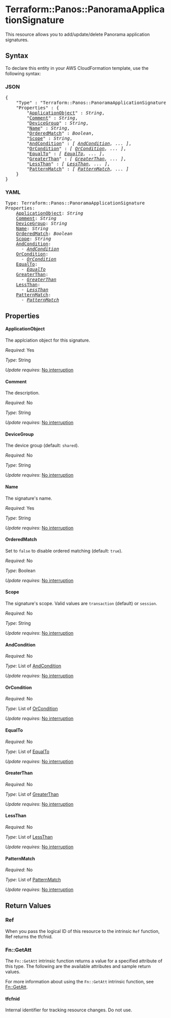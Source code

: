 # Terraform::Panos::PanoramaApplicationSignature

This resource allows you to add/update/delete Panorama application signatures.

## Syntax

To declare this entity in your AWS CloudFormation template, use the following syntax:

### JSON

<pre>
{
    "Type" : "Terraform::Panos::PanoramaApplicationSignature",
    "Properties" : {
        "<a href="#applicationobject" title="ApplicationObject">ApplicationObject</a>" : <i>String</i>,
        "<a href="#comment" title="Comment">Comment</a>" : <i>String</i>,
        "<a href="#devicegroup" title="DeviceGroup">DeviceGroup</a>" : <i>String</i>,
        "<a href="#name" title="Name">Name</a>" : <i>String</i>,
        "<a href="#orderedmatch" title="OrderedMatch">OrderedMatch</a>" : <i>Boolean</i>,
        "<a href="#scope" title="Scope">Scope</a>" : <i>String</i>,
        "<a href="#andcondition" title="AndCondition">AndCondition</a>" : <i>[ <a href="andcondition.md">AndCondition</a>, ... ]</i>,
        "<a href="#orcondition" title="OrCondition">OrCondition</a>" : <i>[ <a href="orcondition.md">OrCondition</a>, ... ]</i>,
        "<a href="#equalto" title="EqualTo">EqualTo</a>" : <i>[ <a href="equalto.md">EqualTo</a>, ... ]</i>,
        "<a href="#greaterthan" title="GreaterThan">GreaterThan</a>" : <i>[ <a href="greaterthan.md">GreaterThan</a>, ... ]</i>,
        "<a href="#lessthan" title="LessThan">LessThan</a>" : <i>[ <a href="lessthan.md">LessThan</a>, ... ]</i>,
        "<a href="#patternmatch" title="PatternMatch">PatternMatch</a>" : <i>[ <a href="patternmatch.md">PatternMatch</a>, ... ]</i>
    }
}
</pre>

### YAML

<pre>
Type: Terraform::Panos::PanoramaApplicationSignature
Properties:
    <a href="#applicationobject" title="ApplicationObject">ApplicationObject</a>: <i>String</i>
    <a href="#comment" title="Comment">Comment</a>: <i>String</i>
    <a href="#devicegroup" title="DeviceGroup">DeviceGroup</a>: <i>String</i>
    <a href="#name" title="Name">Name</a>: <i>String</i>
    <a href="#orderedmatch" title="OrderedMatch">OrderedMatch</a>: <i>Boolean</i>
    <a href="#scope" title="Scope">Scope</a>: <i>String</i>
    <a href="#andcondition" title="AndCondition">AndCondition</a>: <i>
      - <a href="andcondition.md">AndCondition</a></i>
    <a href="#orcondition" title="OrCondition">OrCondition</a>: <i>
      - <a href="orcondition.md">OrCondition</a></i>
    <a href="#equalto" title="EqualTo">EqualTo</a>: <i>
      - <a href="equalto.md">EqualTo</a></i>
    <a href="#greaterthan" title="GreaterThan">GreaterThan</a>: <i>
      - <a href="greaterthan.md">GreaterThan</a></i>
    <a href="#lessthan" title="LessThan">LessThan</a>: <i>
      - <a href="lessthan.md">LessThan</a></i>
    <a href="#patternmatch" title="PatternMatch">PatternMatch</a>: <i>
      - <a href="patternmatch.md">PatternMatch</a></i>
</pre>

## Properties

#### ApplicationObject

The applciation object for this signature.

_Required_: Yes

_Type_: String

_Update requires_: [No interruption](https://docs.aws.amazon.com/AWSCloudFormation/latest/UserGuide/using-cfn-updating-stacks-update-behaviors.html#update-no-interrupt)

#### Comment

The description.

_Required_: No

_Type_: String

_Update requires_: [No interruption](https://docs.aws.amazon.com/AWSCloudFormation/latest/UserGuide/using-cfn-updating-stacks-update-behaviors.html#update-no-interrupt)

#### DeviceGroup

The device group (default: `shared`).

_Required_: No

_Type_: String

_Update requires_: [No interruption](https://docs.aws.amazon.com/AWSCloudFormation/latest/UserGuide/using-cfn-updating-stacks-update-behaviors.html#update-no-interrupt)

#### Name

The signature's name.

_Required_: Yes

_Type_: String

_Update requires_: [No interruption](https://docs.aws.amazon.com/AWSCloudFormation/latest/UserGuide/using-cfn-updating-stacks-update-behaviors.html#update-no-interrupt)

#### OrderedMatch

Set to `false` to disable ordered matching
(default: `true`).

_Required_: No

_Type_: Boolean

_Update requires_: [No interruption](https://docs.aws.amazon.com/AWSCloudFormation/latest/UserGuide/using-cfn-updating-stacks-update-behaviors.html#update-no-interrupt)

#### Scope

The signature's scope.  Valid values are
`transaction` (default) or `session`.

_Required_: No

_Type_: String

_Update requires_: [No interruption](https://docs.aws.amazon.com/AWSCloudFormation/latest/UserGuide/using-cfn-updating-stacks-update-behaviors.html#update-no-interrupt)

#### AndCondition

_Required_: No

_Type_: List of <a href="andcondition.md">AndCondition</a>

_Update requires_: [No interruption](https://docs.aws.amazon.com/AWSCloudFormation/latest/UserGuide/using-cfn-updating-stacks-update-behaviors.html#update-no-interrupt)

#### OrCondition

_Required_: No

_Type_: List of <a href="orcondition.md">OrCondition</a>

_Update requires_: [No interruption](https://docs.aws.amazon.com/AWSCloudFormation/latest/UserGuide/using-cfn-updating-stacks-update-behaviors.html#update-no-interrupt)

#### EqualTo

_Required_: No

_Type_: List of <a href="equalto.md">EqualTo</a>

_Update requires_: [No interruption](https://docs.aws.amazon.com/AWSCloudFormation/latest/UserGuide/using-cfn-updating-stacks-update-behaviors.html#update-no-interrupt)

#### GreaterThan

_Required_: No

_Type_: List of <a href="greaterthan.md">GreaterThan</a>

_Update requires_: [No interruption](https://docs.aws.amazon.com/AWSCloudFormation/latest/UserGuide/using-cfn-updating-stacks-update-behaviors.html#update-no-interrupt)

#### LessThan

_Required_: No

_Type_: List of <a href="lessthan.md">LessThan</a>

_Update requires_: [No interruption](https://docs.aws.amazon.com/AWSCloudFormation/latest/UserGuide/using-cfn-updating-stacks-update-behaviors.html#update-no-interrupt)

#### PatternMatch

_Required_: No

_Type_: List of <a href="patternmatch.md">PatternMatch</a>

_Update requires_: [No interruption](https://docs.aws.amazon.com/AWSCloudFormation/latest/UserGuide/using-cfn-updating-stacks-update-behaviors.html#update-no-interrupt)

## Return Values

### Ref

When you pass the logical ID of this resource to the intrinsic `Ref` function, Ref returns the tfcfnid.

### Fn::GetAtt

The `Fn::GetAtt` intrinsic function returns a value for a specified attribute of this type. The following are the available attributes and sample return values.

For more information about using the `Fn::GetAtt` intrinsic function, see [Fn::GetAtt](https://docs.aws.amazon.com/AWSCloudFormation/latest/UserGuide/intrinsic-function-reference-getatt.html).

#### tfcfnid

Internal identifier for tracking resource changes. Do not use.

